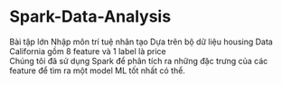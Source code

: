 # Spark-Data-Analysis
Bài tập lớn Nhập môn trí tuệ nhân tạo
Dựa trên bộ dữ liệu housing Data California gồm 8 feature và 1 label là price <br>
Chúng tôi đã sử dụng Spark để phân tích ra những đặc trưng của các feature để tìm ra một model ML tốt nhất có thể.
